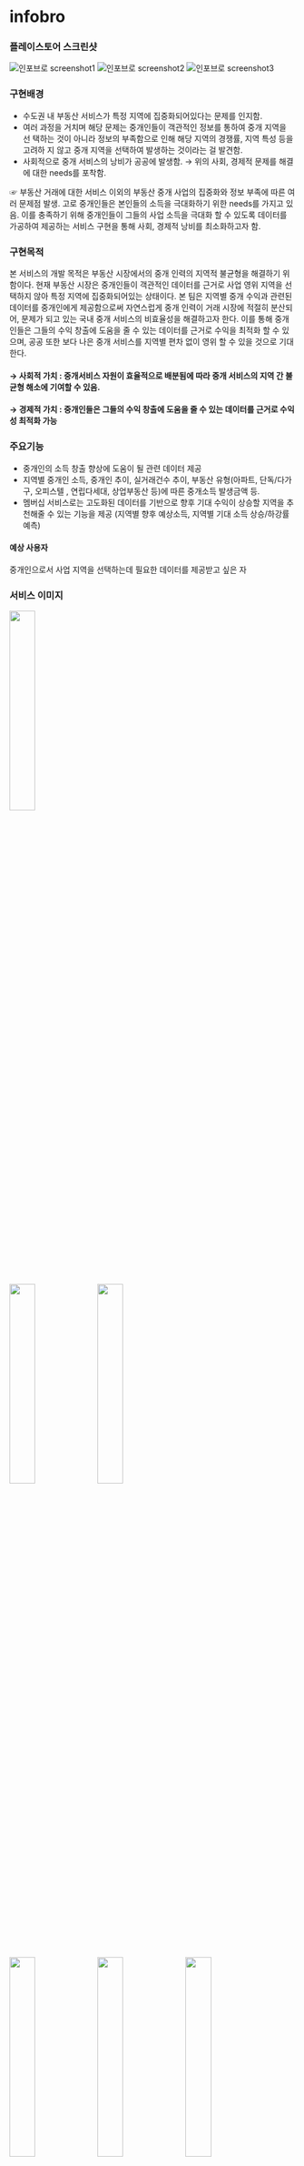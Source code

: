 # infobro
### 플레이스토어 스크린샷 

![인포브로 screenshot1](https://user-images.githubusercontent.com/88263745/187358095-be781c82-6469-4efc-a449-9caaf09d0f91.png)
![인포브로 screenshot2](https://user-images.githubusercontent.com/88263745/187358118-0bf0c535-1364-497a-bc1b-044c48b9398e.png)
![인포브로 screenshot3](https://user-images.githubusercontent.com/88263745/187358135-f21715be-2a21-468f-9a17-819fbfc0d41f.png)





### 구현배경  
- 수도권 내 부동산 서비스가 특정 지역에 집중화되어있다는 문제를 인지함.
- 여러 과정을 거치며 해당 문제는 중개인들이 객관적인 정보를 통하여 중개 지역을 선
택하는 것이 아니라 정보의 부족함으로 인해 해당 지역의 경쟁률, 지역 특성 등을 고려하
지 않고 중개 지역을 선택하여 발생하는 것이라는 걸 발견함.
- 사회적으로 중개 서비스의 낭비가 공공에 발생함.
	→ 위의 사회, 경제적 문제를 해결에 대한 needs를 포착함.
 
☞ 부동산 거래에 대한 서비스 이외의 부동산 중개 사업의 집중화와 정보 부족에 따른 여러 문제점 발생. 고로 중개인들은 본인들의 소득을 극대화하기 위한 needs를 가지고 있음. 이를 충족하기 위해 중개인들이 그들의 사업 소득을 극대화 할 수 있도록 데이터를 가공하여 제공하는 서비스 구현을 통해 사회, 경제적 낭비를 최소화하고자 함.

### 구현목적  
본 서비스의 개발 목적은 부동산 시장에서의 중개 인력의 지역적 불균형을 해결하기 
위함이다. 현재 부동산 시장은 중개인들이 객관적인 데이터를 근거로 사업 영위 지역을 
선택하지 않아 특정 지역에 집중화되어있는 상태이다. 
본 팀은 지역별 중개 수익과 관련된 데이터를 중개인에게 제공함으로써 자연스럽게 중개 
인력이 거래 시장에 적절히 분산되어, 문제가 되고 있는 국내 중개 서비스의 비효율성을 
해결하고자 한다. 이를 통해 중개인들은 그들의 수익 창출에 도움을 줄 수 있는 데이터를 
근거로 수익을 최적화 할 수 있으며, 공공 또한 보다 나은 중개 서비스를 지역별 편차 
없이 영위 할 수 있을 것으로 기대한다.  


#### → 사회적 가치 : 중개서비스 자원이 효율적으로 배분됨에 따라 중개 서비스의 지역 간 불균형 해소에 기여할 수 있음.
#### → 경제적 가치 : 중개인들은 그들의 수익 창출에 도움을 줄 수 있는 데이터를 근거로 수익성 최적화 가능


### 주요기능 
* 중개인의 소득 창출 향상에 도움이 될 관련 데이터 제공
* 지역별 중개인 소득, 중개인 추이, 실거래건수 추이, 부동산 유형(아파트, 단독/다가구, 오피스텔 , 연립다세대, 상업부동산 등)에 따른 중개소득 발생금액 등.
* 멤버십 서비스로는 고도화된 데이터를 기반으로 향후 기대 수익이 상승할 지역을 추천해줄 수 있는 기능을 제공
(지역별 향후 예상소득, 지역별 기대 소득 상승/하강률 예측)


#### 예상 사용자   
중개인으로서 사업 지역을 선택하는데 필요한 데이터를 제공받고 싶은 자


### 서비스 이미지  
<img src = "https://user-images.githubusercontent.com/88263745/152727529-ef60684d-d0a4-49d8-8730-53393d1bdd27.jpg" width="30%" height="30%">

<img src = "https://user-images.githubusercontent.com/88263745/152727539-604543f2-7b72-4b9a-8cfc-1d03de1789d8.jpg" width="30%" height="30%"> <img src = "https://user-images.githubusercontent.com/88263745/152727545-09ec1951-f130-427d-bf1a-c09ad828ee54.jpg" width="30%" height="30%">

<img src = "https://user-images.githubusercontent.com/88263745/152727546-ebf2f0fe-4465-487c-a8a9-80b0a6a1a00d.jpg" width="30%" height="30%"> <img src = "https://user-images.githubusercontent.com/88263745/152728014-b6813fcf-b518-4ec1-92fa-5b8b2a2983f9.jpg" width="30%" height="30%"> <img src = "https://user-images.githubusercontent.com/88263745/152727563-36854a8f-1e6a-4408-9f98-3107c8c6e268.jpg" width="30%" height="30%">

<img src = "https://user-images.githubusercontent.com/88263745/152727570-ff13da1c-e2a4-47e9-8334-6e2aee8aa54f.jpg" width="30%" height="30%"> <img src = "https://user-images.githubusercontent.com/88263745/152727575-565b3d13-eecf-4379-b44e-d39210909b2f.jpg" width="30%" height="30%">

<img src = "https://user-images.githubusercontent.com/88263745/152727579-4eb0103f-6d7e-4de7-a8cc-c96adb9a3635.jpg" width="30%" height="30%">


